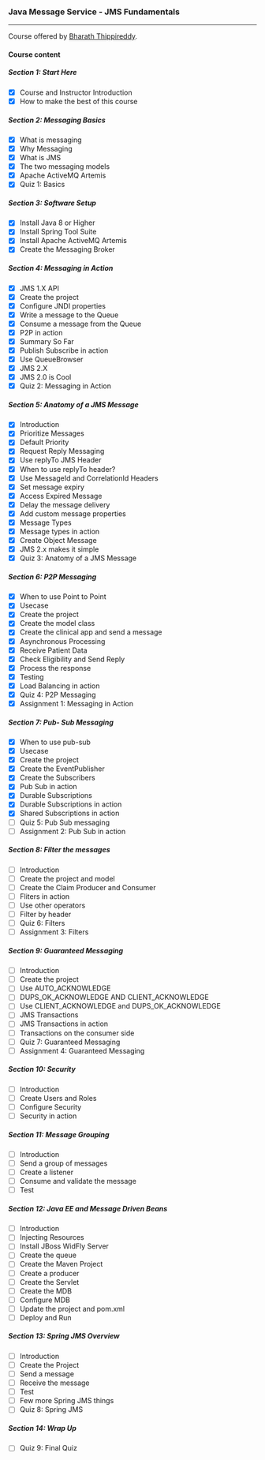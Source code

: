 ### Java Message Service - JMS Fundamentals

------

Course offered by [Bharath Thippireddy](http://www.bharaththippireddy.com/).

#### Course content

##### Section 1: Start Here

- [x] Course and Instructor Introduction 
- [x] How to make the best of this course

##### Section 2: Messaging Basics

- [x] What is messaging
- [x] Why Messaging
- [x] What is JMS
- [x] The two messaging models
- [x] Apache ActiveMQ Artemis
- [x] Quiz 1: Basics

##### Section 3: Software Setup

- [x] Install Java 8 or Higher
- [x] Install Spring Tool Suite
- [x] Install Apache ActiveMQ Artemis
- [x] Create the Messaging Broker

##### Section 4: Messaging in Action

- [x] JMS 1.X API
- [x] Create the project
- [x] Configure JNDI properties
- [x] Write a message to the Queue
- [x] Consume a message from the Queue
- [x] P2P in action
- [x] Summary So Far
- [x] Publish Subscribe in action
- [x] Use QueueBrowser
- [x] JMS 2.X
- [x] JMS 2.0 is Cool
- [x] Quiz 2: Messaging in Action

##### Section 5: Anatomy of a JMS Message

- [x] Introduction
- [x] Prioritize Messages
- [x] Default Priority
- [x] Request Reply Messaging
- [x] Use replyTo JMS Header
- [x] When to use replyTo header?
- [x] Use MessageId and CorrelationId Headers
- [x] Set message expiry
- [x] Access Expired Message
- [x] Delay the message delivery
- [x] Add custom message properties
- [x] Message Types
- [x] Message types in action
- [x] Create Object Message
- [x] JMS 2.x makes it simple
- [x] Quiz 3: Anatomy of a JMS Message

##### Section 6: P2P Messaging

- [x] When to use Point to Point
- [x] Usecase
- [x] Create the project
- [x] Create the model class
- [x] Create the clinical app and send a message
- [x] Asynchronous Processing
- [x] Receive Patient Data
- [x] Check Eligibility and Send Reply
- [x] Process the response
- [x] Testing
- [x] Load Balancing in action
- [x] Quiz 4: P2P Messaging
- [x] Assignment 1: Messaging in Action

##### Section 7: Pub- Sub Messaging

- [x] When to use pub-sub
- [x] Usecase
- [x] Create the project
- [x] Create the EventPublisher
- [x] Create the Subscribers
- [x] Pub Sub in action
- [x] Durable Subscriptions
- [x] Durable Subscriptions in action
- [x] Shared Subscriptions in action
- [ ] Quiz 5: Pub Sub messaging
- [ ] Assignment 2: Pub Sub in action

##### Section 8: Filter the messages

- [ ] Introduction
- [ ] Create the project and model
- [ ] Create the Claim Producer and Consumer
- [ ] Fliters in action
- [ ] Use other operators
- [ ] Filter by header
- [ ] Quiz 6: Filters
- [ ] Assignment 3: Filters

##### Section 9: Guaranteed Messaging

- [ ] Introduction
- [ ] Create the project
- [ ] Use AUTO_ACKNOWLEDGE
- [ ] DUPS_OK_ACKNOWLEDGE AND CLIENT_ACKNOWLEDGE
- [ ] Use CLIENT_ACKNOWLEDGE and DUPS_OK_ACKNOWLEDGE
- [ ] JMS Transactions
- [ ] JMS Transactions in action
- [ ] Transactions on the consumer side
- [ ] Quiz 7: Guaranteed Messaging
- [ ] Assignment 4: Guaranteed Messaging

##### Section 10: Security

- [ ] Introduction
- [ ] Create Users and Roles
- [ ] Configure Security
- [ ] Security in action

##### Section 11: Message Grouping

- [ ] Introduction
- [ ] Send a group of messages
- [ ] Create a listener
- [ ] Consume and validate the message
- [ ] Test

##### Section 12: Java EE and Message Driven Beans

- [ ] Introduction
- [ ] Injecting Resources
- [ ] Install JBoss WidFly Server
- [ ] Create the queue
- [ ] Create the Maven Project
- [ ] Create a producer
- [ ] Create the Servlet
- [ ] Create the MDB
- [ ] Configure MDB
- [ ] Update the project and pom.xml
- [ ] Deploy and Run

##### Section 13: Spring JMS Overview

- [ ] Introduction
- [ ] Create the Project
- [ ] Send a message
- [ ] Receive the message
- [ ] Test
- [ ] Few more Spring JMS things
- [ ] Quiz 8: Spring JMS

##### Section 14: Wrap Up

- [ ] Quiz 9: Final Quiz